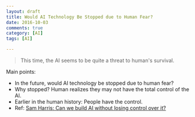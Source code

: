 ```yaml
---
layout: draft
title: Would AI Technology Be Stopped due to Human Fear?
date: 2016-10-03
comments: true
category: [AI]
tags: [AI]

---
```


> This time, the AI seems to be quite a threat to human's survival.

Main points:
* In the future, would AI technology be stopped due to human fear?
* Why stopped? Human realizes they may not have the total control of the AI.
* Earlier in the human history: People have the control.
* Ref: [Sam Harris: Can we build AI without losing control over it?](http://www.ted.com/talks/sam_harris_can_we_build_ai_without_losing_control_over_it)
